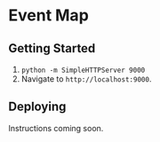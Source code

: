 # Event Map

## Getting Started

1. `python -m SimpleHTTPServer 9000`
2. Navigate to `http://localhost:9000`.

## Deploying

Instructions coming soon.
